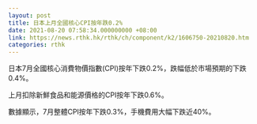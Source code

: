 ```yaml
---
layout: post
title: 日本上月全國核心CPI按年跌0.2%
date: 2021-08-20 07:58:34.000000000 +08:00
link: https://news.rthk.hk/rthk/ch/component/k2/1606750-20210820.htm
categories: rthk
---
```


日本7月全國核心消費物價指數(CPI)按年下跌0.2%，跌幅低於市場預期的下跌0.4%。

上月扣除新鮮食品和能源價格的CPI按年下跌0.6%。

數據顯示，7月整體CPI按年下跌0.3%，手機費用大幅下跌近40%。
